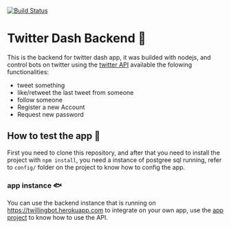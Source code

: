 [![Build Status](https://travis-ci.com/PS-ES-2020-1-TwitterBotDashboard/backend.svg?branch=master)](https://travis-ci.com/PS-ES-2020-1-TwitterBotDashboard/backend)

# Twitter Dash Backend :whale2:
This is the backend for twitter dash app, it was builded with nodejs, and control bots on twitter using the [twitter API](https://developer.twitter.com/en/docs "twitter api") available the folowing functionalities:

- tweet something
- like/retweet the last tweet from someone
- follow someone
- Register a new Account
- Request new password

## How to test the app :star2:

First you need to clone this repository, and after that you need to install the project with `npm install`, you need a instance of postgree sql running, refer to `config/` folder on the project to know how to config the app.

### app instance :fish:

You can use the backend instance that is running on https://twillingbot.herokuapp.com to integrate on your own app, use the [app project](https://github.com/rafaelcsva/Twilling-Bot "app project") to know how to use the API.
